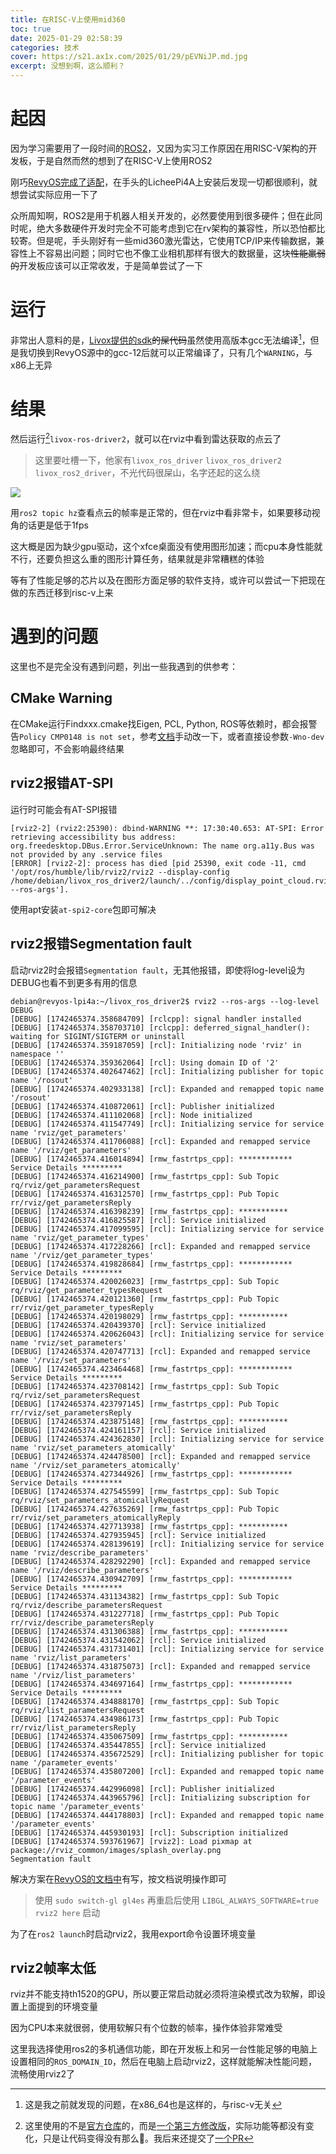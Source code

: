 ```yaml
---
title: 在RISC-V上使用mid360
toc: true
date: 2025-01-29 02:58:39
categories: 技术
cover: https://s21.ax1x.com/2025/01/29/pEVNiJP.md.jpg
excerpt: 没想到啊，这么顺利？
---
```


# 起因

因为学习需要用了一段时间的[ROS2](https://www.ros.org/)，又因为实习工作原因在用RISC-V架构的开发板，于是自然而然的想到了在RISC-V上使用ROS2

刚巧[RevyOS完成了适配](https://docs.revyos.dev/desktop/software/ROS2/)，在手头的LicheePi4A上安装后发现一切都很顺利，就想尝试实际应用一下了

众所周知啊，ROS2是用于机器人相关开发的，必然要使用到很多硬件；但在此同时呢，绝大多数硬件开发时完全不可能考虑到它在rv架构的兼容性，所以恐怕都比较寄。但是呢，手头刚好有一些mid360激光雷达，它使用TCP/IP来传输数据，兼容性上不容易出问题；同时它也不像工业相机那样有很大的数据量，这块~~性能羸弱的~~开发板应该可以正常收发，于是简单尝试了一下

# 运行

非常出人意料的是，[Livox提供的sdk](https://github.com/Livox-SDK/Livox-SDK2)~~的屎代码~~虽然使用高版本gcc无法编译[^1]，但是我切换到RevyOS源中的gcc-12后就可以正常编译了，只有几个`WARNING`，与x86上无异

[^1]: 这是我之前就发现的问题，在x86_64也是这样的，与risc-v无关

# 结果

然后运行[^2]`livox-ros-driver2`，就可以在rviz中看到雷达获取的点云了

> 这里要吐槽一下，他家有`livox_ros_driver` `livox_ros_driver2` `livox_ros2_driver`，不光代码很屎山，名字还起的这么绕

[^2]: 这里使用的不是[官方仓库](https://github.com/Livox-SDK/livox_ros_driver2)的，而是[一个第三方修改版](https://github.com/SMBU-PolarBear-Robotics-Team/livox_ros_driver2)，实际功能等都没有变化，只是让代码变得没有那么💩。我后来还提交了[一个PR](https://github.com/SMBU-PolarBear-Robotics-Team/livox_ros_driver2)

![](https://s21.ax1x.com/2025/01/29/pEVNpdA.jpg)

用`ros2 topic hz`查看点云的帧率是正常的，但在rviz中看非常卡，如果要移动视角的话更是低于1fps

这大概是因为缺少gpu驱动，这个xfce桌面没有使用图形加速；而cpu本身性能就不行，还要负担这么重的图形计算任务，结果就是非常糟糕的体验

等有了性能足够的芯片以及在图形方面足够的软件支持，或许可以尝试一下把现在做的东西迁移到risc-v上来

# 遇到的问题

这里也不是完全没有遇到问题，列出一些我遇到的供参考：

## CMake Warning

在CMake运行Findxxx.cmake找Eigen, PCL, Python, ROS等依赖时，都会报警告`Policy CMP0148 is not set`，参考[文档](https://cmake.org/cmake/help/latest/policy/CMP0148.html)手动改一下，或者直接设参数`-Wno-dev`忽略即可，不会影响最终结果

## rviz2报错AT-SPI

运行时可能会有AT-SPI报错

``` log
[rviz2-2] (rviz2:25390): dbind-WARNING **: 17:30:40.653: AT-SPI: Error retrieving accessibility bus address: org.freedesktop.DBus.Error.ServiceUnknown: The name org.a11y.Bus was not provided by any .service files
[ERROR] [rviz2-2]: process has died [pid 25390, exit code -11, cmd '/opt/ros/humble/lib/rviz2/rviz2 --display-config /home/debian/livox_ros_driver2/launch/../config/display_point_cloud.rviz --ros-args'].
```

使用apt安装`at-spi2-core`包即可解决

## rviz2报错Segmentation fault

启动rviz2时会报错`Segmentation fault`，无其他报错，即使将log-level设为DEBUG也看不到更多有用的信息

``` log
debian@revyos-lpi4a:~/livox_ros_driver2$ rviz2 --ros-args --log-level DEBUG
[DEBUG] [1742465374.358684709] [rclcpp]: signal handler installed
[DEBUG] [1742465374.358703710] [rclcpp]: deferred_signal_handler(): waiting for SIGINT/SIGTERM or uninstall
[DEBUG] [1742465374.359187059] [rcl]: Initializing node 'rviz' in namespace ''
[DEBUG] [1742465374.359362064] [rcl]: Using domain ID of '2'
[DEBUG] [1742465374.402647462] [rcl]: Initializing publisher for topic name '/rosout'
[DEBUG] [1742465374.402933138] [rcl]: Expanded and remapped topic name '/rosout'
[DEBUG] [1742465374.410872061] [rcl]: Publisher initialized
[DEBUG] [1742465374.411102068] [rcl]: Node initialized
[DEBUG] [1742465374.411547749] [rcl]: Initializing service for service name 'rviz/get_parameters'
[DEBUG] [1742465374.411706088] [rcl]: Expanded and remapped service name '/rviz/get_parameters'
[DEBUG] [1742465374.416014894] [rmw_fastrtps_cpp]: ************ Service Details *********
[DEBUG] [1742465374.416214900] [rmw_fastrtps_cpp]: Sub Topic rq/rviz/get_parametersRequest
[DEBUG] [1742465374.416312570] [rmw_fastrtps_cpp]: Pub Topic rr/rviz/get_parametersReply
[DEBUG] [1742465374.416398239] [rmw_fastrtps_cpp]: ***********
[DEBUG] [1742465374.416825587] [rcl]: Service initialized
[DEBUG] [1742465374.417099595] [rcl]: Initializing service for service name 'rviz/get_parameter_types'
[DEBUG] [1742465374.417228266] [rcl]: Expanded and remapped service name '/rviz/get_parameter_types'
[DEBUG] [1742465374.419828684] [rmw_fastrtps_cpp]: ************ Service Details *********
[DEBUG] [1742465374.420026023] [rmw_fastrtps_cpp]: Sub Topic rq/rviz/get_parameter_typesRequest
[DEBUG] [1742465374.420121360] [rmw_fastrtps_cpp]: Pub Topic rr/rviz/get_parameter_typesReply
[DEBUG] [1742465374.420198029] [rmw_fastrtps_cpp]: ***********
[DEBUG] [1742465374.420439370] [rcl]: Service initialized
[DEBUG] [1742465374.420626043] [rcl]: Initializing service for service name 'rviz/set_parameters'
[DEBUG] [1742465374.420747713] [rcl]: Expanded and remapped service name '/rviz/set_parameters'
[DEBUG] [1742465374.423464468] [rmw_fastrtps_cpp]: ************ Service Details *********
[DEBUG] [1742465374.423708142] [rmw_fastrtps_cpp]: Sub Topic rq/rviz/set_parametersRequest
[DEBUG] [1742465374.423797145] [rmw_fastrtps_cpp]: Pub Topic rr/rviz/set_parametersReply
[DEBUG] [1742465374.423875148] [rmw_fastrtps_cpp]: ***********
[DEBUG] [1742465374.424161157] [rcl]: Service initialized
[DEBUG] [1742465374.424362830] [rcl]: Initializing service for service name 'rviz/set_parameters_atomically'
[DEBUG] [1742465374.424478500] [rcl]: Expanded and remapped service name '/rviz/set_parameters_atomically'
[DEBUG] [1742465374.427344926] [rmw_fastrtps_cpp]: ************ Service Details *********
[DEBUG] [1742465374.427545599] [rmw_fastrtps_cpp]: Sub Topic rq/rviz/set_parameters_atomicallyRequest
[DEBUG] [1742465374.427635269] [rmw_fastrtps_cpp]: Pub Topic rr/rviz/set_parameters_atomicallyReply
[DEBUG] [1742465374.427713938] [rmw_fastrtps_cpp]: ***********
[DEBUG] [1742465374.427935945] [rcl]: Service initialized
[DEBUG] [1742465374.428139619] [rcl]: Initializing service for service name 'rviz/describe_parameters'
[DEBUG] [1742465374.428292290] [rcl]: Expanded and remapped service name '/rviz/describe_parameters'
[DEBUG] [1742465374.430942709] [rmw_fastrtps_cpp]: ************ Service Details *********
[DEBUG] [1742465374.431134382] [rmw_fastrtps_cpp]: Sub Topic rq/rviz/describe_parametersRequest
[DEBUG] [1742465374.431227718] [rmw_fastrtps_cpp]: Pub Topic rr/rviz/describe_parametersReply
[DEBUG] [1742465374.431306388] [rmw_fastrtps_cpp]: ***********
[DEBUG] [1742465374.431542062] [rcl]: Service initialized
[DEBUG] [1742465374.431731401] [rcl]: Initializing service for service name 'rviz/list_parameters'
[DEBUG] [1742465374.431875073] [rcl]: Expanded and remapped service name '/rviz/list_parameters'
[DEBUG] [1742465374.434697164] [rmw_fastrtps_cpp]: ************ Service Details *********
[DEBUG] [1742465374.434888170] [rmw_fastrtps_cpp]: Sub Topic rq/rviz/list_parametersRequest
[DEBUG] [1742465374.434986173] [rmw_fastrtps_cpp]: Pub Topic rr/rviz/list_parametersReply
[DEBUG] [1742465374.435067509] [rmw_fastrtps_cpp]: ***********
[DEBUG] [1742465374.435447855] [rcl]: Service initialized
[DEBUG] [1742465374.435672529] [rcl]: Initializing publisher for topic name '/parameter_events'
[DEBUG] [1742465374.435807200] [rcl]: Expanded and remapped topic name '/parameter_events'
[DEBUG] [1742465374.442996098] [rcl]: Publisher initialized
[DEBUG] [1742465374.443965796] [rcl]: Initializing subscription for topic name '/parameter_events'
[DEBUG] [1742465374.444178803] [rcl]: Expanded and remapped topic name '/parameter_events'
[DEBUG] [1742465374.445930193] [rcl]: Subscription initialized
[DEBUG] [1742465374.593761967] [rviz2]: Load pixmap at package://rviz_common/images/splash_overlay.png
Segmentation fault
```

解决方案在[RevyOS的文档中](https://docs.revyos.dev/docs/desktop/software/ROS2/#rviz2)有写，按文档说明操作即可

> 使用 `sudo switch-gl gl4es` 再重启后使用 `LIBGL_ALWAYS_SOFTWARE=true rviz2 here` 启动

为了在`ros2 launch`时启动rviz2，我用export命令设置环境变量

## rviz2帧率太低

rviz并不能支持th1520的GPU，所以要正常启动就必须将渲染模式改为软解，即设置上面提到的环境变量

因为CPU本来就很弱，使用软解只有个位数的帧率，操作体验非常难受

这里我选择使用ros2的多机通信功能，即在开发板上和另一台性能足够的电脑上设置相同的`ROS_DOMAIN_ID`，然后在电脑上启动rviz2，这样就能解决性能问题，流畅使用rviz2了
